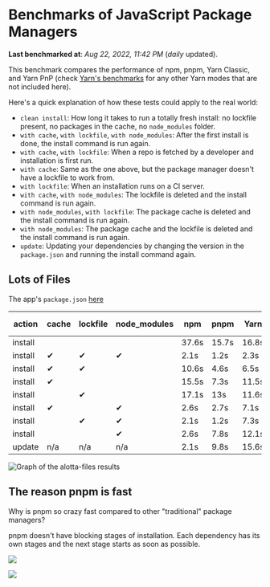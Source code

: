 # Benchmarks of JavaScript Package Managers

**Last benchmarked at**: _Aug 22, 2022, 11:42 PM_ (_daily_ updated).

This benchmark compares the performance of npm, pnpm, Yarn Classic, and Yarn PnP (check [Yarn's benchmarks](https://yarnpkg.com/benchmarks) for any other Yarn modes that are not included here).

Here's a quick explanation of how these tests could apply to the real world:

- `clean install`: How long it takes to run a totally fresh install: no lockfile present, no packages in the cache, no `node_modules` folder.
- `with cache`, `with lockfile`, `with node_modules`: After the first install is done, the install command is run again.
- `with cache`, `with lockfile`: When a repo is fetched by a developer and installation is first run.
- `with cache`: Same as the one above, but the package manager doesn't have a lockfile to work from.
- `with lockfile`: When an installation runs on a CI server.
- `with cache`, `with node_modules`: The lockfile is deleted and the install command is run again.
- `with node_modules`, `with lockfile`: The package cache is deleted and the install command is run again.
- `with node_modules`: The package cache and the lockfile is deleted and the install command is run again.
- `update`: Updating your dependencies by changing the version in the `package.json` and running the install command again.

## Lots of Files

The app's `package.json` [here](https://github.com/pnpm/pnpm.github.io/blob/main/benchmarks/fixtures/alotta-files/package.json)

| action  | cache | lockfile | node_modules| npm | pnpm | Yarn | Yarn PnP |
| ---     | ---   | ---      | ---         | --- | ---  | ---  | ---      |
| install |       |          |             | 37.6s | 15.7s | 16.8s | 25.1s |
| install | ✔     | ✔        | ✔           | 2.1s | 1.2s | 2.3s | n/a |
| install | ✔     | ✔        |             | 10.6s | 4.6s | 6.5s | 1.5s |
| install | ✔     |          |             | 15.5s | 7.3s | 11.5s | 6.3s |
| install |       | ✔        |             | 17.1s | 13s | 11.6s | 19.3s |
| install | ✔     |          | ✔           | 2.6s | 2.7s | 7.1s | n/a |
| install |       | ✔        | ✔           | 2.1s | 1.2s | 7.3s | n/a |
| install |       |          | ✔           | 2.6s | 7.8s | 12.1s | n/a |
| update  | n/a | n/a | n/a | 2.1s | 9.8s | 15.6s | 31.3s |

<img alt="Graph of the alotta-files results" src="/img/benchmarks/alotta-files.svg" />

## The reason pnpm is fast

Why is pnpm so crazy fast compared to other "traditional" package managers?

pnpm doesn't have blocking stages of installation. Each dependency has its own stages and the next stage starts as soon as possible.

![](/img/installation-stages-of-other-pms.png)

![](/img/installation-stages-of-pnpm.jpg)